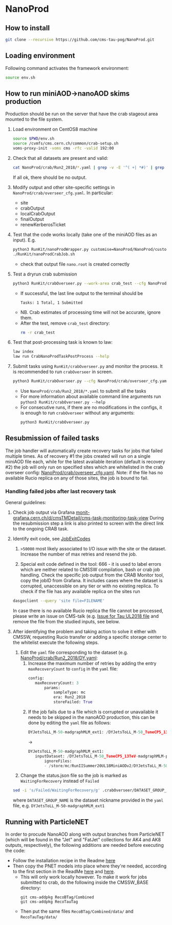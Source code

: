 # NanoProd

## How to install
```sh
git clone --recursive https://github.com/cms-tau-pog/NanoProd.git
```

## Loading environment
Following command activates the framework environment:
```sh
source env.sh
```
## How to run miniAOD->nanoAOD skims production

Production should be run on the server that have the crab stageout area mounted to the file system.

1. Load environment on CentOS8 machine
   ```sh
   source $PWD/env.sh
   source /cvmfs/cms.cern.ch/common/crab-setup.sh
   voms-proxy-init -voms cms -rfc -valid 192:00
   ```

1. Check that all datasets are present and valid:
   ```sh
   cat NanoProd/crab/Run2_2018/*.yaml | grep -v -E '^( +| *#)' | grep -E ' /' | sed -E 's/.*: (.*)/\1/' | xargs python3 RunKit/checkDatasetExistance.py
   ```
   If all ok, there should be no output.
1. Modify output and other site-specific settings in `NanoProd/crab/overseer_cfg.yaml`. In particular:
   - site
   - crabOutput
   - localCrabOutput
   - finalOutput
   - renewKerberosTicket

1. Test that the code works locally (take one of the miniAOD files as an input). E.g.
   ```sh
   python3 RunKit/nanoProdWrapper.py customise=NanoProd/NanoProd/customize.customize skimCfg=NanoProd/data/skim.yaml maxEvents=100 sampleType=mc storeFailed=True era=Run2_2018 inputFiles=file:/eos/cms/store/group/phys_tau/kandroso/miniAOD_UL18/TTToSemiLeptonic.root
   ./RunKit/nanoProdCrabJob.sh
   ```
   - check that output file `nano.root` is created correctly

1. Test a dryrun crab submission
   ```sh
   python3 RunKit/crabOverseer.py --work-area crab_test --cfg NanoProd/crab/overseer_cfg.yaml --no-loop NanoProd/crab/crab_test.yaml
   ```
   - If successful, the last line output to the terminal should be
     ```
     Tasks: 1 Total, 1 Submitted
     ```
   - NB. Crab estimates of processing time will not be accurate, ignore them.
   - After the test, remove `crab_test` directory:
     ```sh
     rm -r crab_test
     ```

1. Test that post-processing task is known to law:
   ```sh
   law index
   law run CrabNanoProdTaskPostProcess --help
   ```

1. Submit tasks using `RunKit/crabOverseer.py` and monitor the process.
   It is recommended to run `crabOverseer` in screen.
   ```sh
   python3 RunKit/crabOverseer.py --cfg NanoProd/crab/overseer_cfg.yaml NanoProd/crab/Run2_2018/FILE1.yaml NanoProd/crab/Run2_2018/FILE2.yaml ...
   ```
   - Use `NanoProd/crab/Run2_2018/*.yaml` to submit all the tasks
   - For more information about available command line arguments run `python3 RunKit/crabOverseer.py --help`
   - For consecutive runs, if there are no modifications in the configs, it is enough to run `crabOverseer` without any arguments:
     ```sh
     python3 RunKit/crabOverseer.py
     ```

## Resubmission of failed tasks

The job handler will automatically create recovery tasks for jobs that failed multiple times.
As of recovery #1 the jobs created will run on a single miniAOD file each, while for the latest available iteration (default is recovery #2) the job will only run on specified sites which are whitelisted in the crab overseer config: [NanoProd/crab/overseer_cfg.yaml](https://github.com/cms-tau-pog/NanoProd/blob/main/NanoProd/crab/overseer_cfg.yaml).
Note: if the file has no available Rucio replica on any of those sites, the job is bound to fail.

### Handling failed jobs after last recovery task

General guidelines:

1. Check job output via Grafana [monit-grafana.cern.ch/d/cmsTMDetail/cms-task-monitoring-task-view](https://monit-grafana.cern.ch/d/15468761344/personal-tasks-monitoring-globalview?from=now-90d&to=now&orgId=11&var-user=All&var-site=All&var-current_url=%2Fd%2FcmsTMDetail%2Fcms_task_monitoring&var-task=All)
   During the resubmission step a link is also printed to screen with the direct link to the ongoing CRAB task.

1. Identify exit code, see [JobExitCodes](https://twiki.cern.ch/twiki/bin/view/CMSPublic/JobExitCodes)
   1. `>50000` most likely associated to I/O issue with the site or the dataset. Increase the number of max retries and resend the job.

   1. Special exit code defined in the tool: 666 - it is used to label errors which are neither related to CMSSW compilation, bash or crab job handling. Check the specific job output from the CRAB Monitor tool, copy the jobID from Grafana.
   It includes cases where the dataset is corrupted, unaccessible on any tier or with no existing replica.
   To check if the file has any available replica on the sites run
   ```sh
   dasgoclient --query 'site file=FILENAME'
   ```
   In case there is no available Rucio replica the file cannot be processed, please write an issue on CMS-talk (e.g. [Issue for Tau UL2018 file](https://cms-talk.web.cern.ch/t/cant-access-one-file-from-tau-run2018d-ul2018-miniaodv2-v1-miniaod/14522/2) and remove the file from the studied inputs, see below.

1. After identifying the problem and taking action to solve it either with CMSSW, requesting Rucio transfer or adding a specific storage center to the whitelist execute the following steps.
   1. Edit the `yaml` file corresponding to the dataset (e.g. [NanoProd/crab/Run2_2018/DY.yaml](https://github.com/cms-tau-pog/NanoProd/blob/main/NanoProd/crab/Run2_2018/DY.yaml):
      1. Increase the maximum number of retries by adding the entry `maxRecoveryCount` to `config` in the `yaml` file: 
      	 ```python
		 config:
		 	maxRecoveryCount: 3
				params:
					sampleType: mc
					era: Run2_2018
					storeFailed: True
      	 ```   
      1. If the job fails due to a file which is corrupted or unavailable it needs to be skipped in the nanoAOD production, this can be done by editing the `yaml` file as follows:
      	 ```python
      	 DYJetsToLL_M-50-madgraphMLM_ext1: /DYJetsToLL_M-50_TuneCP5_13TeV-madgraphMLM-pythia8/RunIISummer20UL18MiniAODv2-106X_upgrade2018_realistic_v16_L1v1_ext1-v1/MINIAODSIM
      	 ```
      	 ->
      	 ```python
      	 DYJetsToLL_M-50-madgraphMLM_ext1: 
		 	inputDataset: /DYJetsToLL_M-50_TuneCP5_13TeV-madgraphMLM-pythia8/RunIISummer20UL18MiniAODv2-106X_upgrade2018_realistic_v16_L1v1_ext1-v1/MINIAODSIM
				ignoreFiles:
				- /store/mc/RunIISummer20UL18MiniAODv2/DYJetsToLL_M-50_TuneCP5_13TeV-madgraphMLM-pythia8/MINIAODSIM/106X_upgrade2018_realistic_v16_L1v1_ext1-v1/40000/1D821371-03FD-B148-9E83-119185898E4F.root
      	 ```
   1. Change the status.json file so the job is marked as `WaitingForRecovery` instead of `Failed`
   ```sh
   sed -i 's/Failed/WaitingForRecovery/g' .crabOverseer/DATASET_GROUP_NAME/status.json
   ```
   where `DATASET_GROUP_NAME` is the dataset nickname provided in the `yaml` file, e.g. `DYJetsToLL_M-50-madgraphMLM_ext1`


## Running with ParticleNET

In order to procude NanoAOD along with output branches from ParticleNET (which will be found in the "Jet" and "FatJet" collections for AK4 and AK8 outputs, respectively), the following additions are needed before executing the code:
* Follow the installation recipe in the Readme [here](https://gitlab.cern.ch/rgerosa/particlenetstudiesrun2/-/tree/master/)
* Then copy the PNET models into place where they're needed, according to the first section in the ReadMe [here](https://gitlab.cern.ch/rgerosa/particlenetstudiesrun2/-/tree/master/TrainingNtupleMakerAK4) and [here](https://gitlab.cern.ch/rgerosa/particlenetstudiesrun2/-/tree/master/TrainingNtupleMakerAK8).
    * This will only work locally however. To make it work for jobs submitted to crab, do the following inside the CMSSW_BASE directory:
      ```
      git cms-addpkg RecoBTag/Combined
      git cms-addpkg RecoTauTag
      ```
    * Then put the same files `RecoBTag/Combined/data/` and `RecoTauTag/data/`

